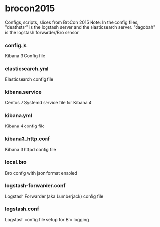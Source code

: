 # brocon2015
Configs, scripts, slides from BroCon 2015
Note: In the config files, "deathstar" is the logstash server and the elasticsearch server. "dagobah" is the logstash forwarder/Bro sensor

### config.js
Kibana 3 Config file

### elasticsearch.yml
Elasticsearch config file

### kibana.service
Centos 7 Systemd service file for Kibana 4

### kibana.yml
Kibana 4 config file

### kibana3_http.conf
Kibana 3 httpd config file

### local.bro
Bro config with json format enabled

### logstash-forwarder.conf
Logstash Forwarder (aka Lumberjack) config file

### logstash.conf
Logstash config file setup for Bro logging

